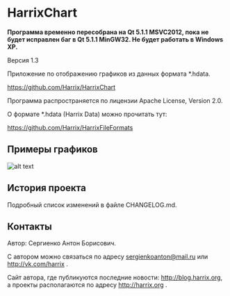 HarrixChart
===========

**Программа временно пересобрана на Qt 5.1.1 MSVC2012, пока не будет исправлен баг в Qt 5.1.1 MinGW32. Не будет работать в Windows XP.**

Версия 1.3

Приложение по отображению графиков из данных формата *.hdata.

https://github.com/Harrix/HarrixChart

Программа распространяется по лицензии Apache License, Version 2.0.

О формате *.hdata (Harrix Data) можно прочитать тут:

https://github.com/Harrix/HarrixFileFormats

Примеры графиков
----------------

![alt text](https://raw.github.com/Harrix/HarrixChart/master/images/PointsAndLine.png "Пример показа PointsAndLine.hdata")

История проекта
---------------

Подробный список изменений в файле CHANGELOG.md.

Контакты
--------

Автор: Сергиенко Антон Борисович.

С автором можно связаться по адресу sergienkoanton@mail.ru или  http://vk.com/harrix .

Сайт автора, где публикуются последние новости: http://blog.harrix.org, а проекты располагаются по адресу http://harrix.org .